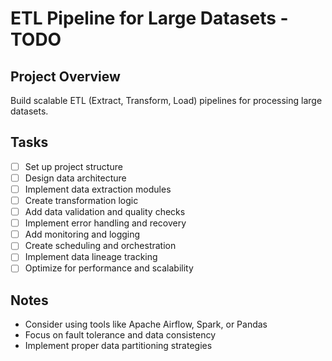 # ETL Pipeline for Large Datasets - TODO

## Project Overview
Build scalable ETL (Extract, Transform, Load) pipelines for processing large datasets.

## Tasks
- [ ] Set up project structure
- [ ] Design data architecture
- [ ] Implement data extraction modules
- [ ] Create transformation logic
- [ ] Add data validation and quality checks
- [ ] Implement error handling and recovery
- [ ] Add monitoring and logging
- [ ] Create scheduling and orchestration
- [ ] Implement data lineage tracking
- [ ] Optimize for performance and scalability

## Notes
- Consider using tools like Apache Airflow, Spark, or Pandas
- Focus on fault tolerance and data consistency
- Implement proper data partitioning strategies
